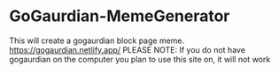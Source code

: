 # GoGaurdian-MemeGenerator
This will create a gogaurdian block page meme.
https://gogaurdian.netlify.app/ 
PLEASE NOTE: If you do not have gogaurdian on the computer you plan to use this site on, it will not work

